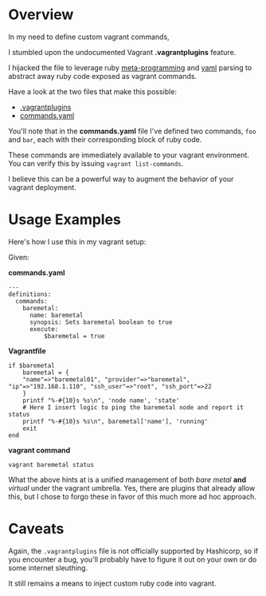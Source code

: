 # Overview

In my need to define custom vagrant commands, 

I stumbled upon the undocumented Vagrant **.vagrantplugins** feature.

I hijacked the file to leverage ruby [meta-programming](http://ruby-metaprogramming.rubylearning.com/html/ruby_metaprogramming_3.html) and [yaml](http://yaml.org/YAML_for_ruby.html) parsing to abstract away ruby code exposed as vagrant commands. 

Have a look at the two files that make this possible:

- [.vagrantplugins](.vagrantplugins)
- [commands.yaml](etc/commands.yaml)

You'll note that in the **commands.yaml** file I've defined two commands, `foo` and `bar`, each with their corresponding block of ruby code.

These commands are immediately available to your vagrant environment. You can verify this by issuing `vagrant list-commands`.

I believe this can be a powerful way to augment the behavior of your vagrant deployment.

# Usage Examples

Here's how I use this in my vagrant setup:

Given: 

**commands.yaml**

```
---
definitions:
  commands:
    baremetal:
      name: baremetal
      synopsis: Sets baremetal boolean to true
      execute:
          $baremetal = true
```
**Vagrantfile**

```
if $baremetal
	baremetal = {
	"name"=>"baremetal01", "provider"=>"baremetal", "ip"=>"192.168.1.110", "ssh_user"=>"root", "ssh_port"=>22
	}
	printf "%-#{10}s %s\n", 'node name', 'state'
	# Here I insert logic to ping the baremetal node and report it status
	printf "%-#{10}s %s\n", baremetal['name'], 'running'
	exit
end
```

**vagrant command**

`vagrant baremetal status`

What the above hints at is a unified management of both *bare metal* **and** *virtual* under the vagrant umbrella. Yes, there are plugins that already allow this, but I chose to forgo these in favor of this much more ad hoc approach.

# Caveats

Again, the `.vagrantplugins` file is not officially supported by Hashicorp, so if you encounter a bug, you'll probably have to figure it out on your own or do some internet sleuthing. 

It still remains a means to inject custom ruby code into vagrant.
